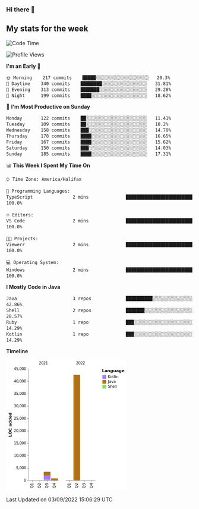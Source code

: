 ### Hi there 👋

## My stats for the week
<!--START_SECTION:waka-->
![Code Time](http://img.shields.io/badge/Code%20Time-390%20hrs%2057%20mins-blue)

![Profile Views](http://img.shields.io/badge/Profile%20Views-0-blue)

**I'm an Early 🐤** 

```text
🌞 Morning    217 commits    █████░░░░░░░░░░░░░░░░░░░░   20.3% 
🌆 Daytime    340 commits    ████████░░░░░░░░░░░░░░░░░   31.81% 
🌃 Evening    313 commits    ███████░░░░░░░░░░░░░░░░░░   29.28% 
🌙 Night      199 commits    ████░░░░░░░░░░░░░░░░░░░░░   18.62%

```
📅 **I'm Most Productive on Sunday** 

```text
Monday       122 commits    ██░░░░░░░░░░░░░░░░░░░░░░░   11.41% 
Tuesday      109 commits    ██░░░░░░░░░░░░░░░░░░░░░░░   10.2% 
Wednesday    158 commits    ███░░░░░░░░░░░░░░░░░░░░░░   14.78% 
Thursday     178 commits    ████░░░░░░░░░░░░░░░░░░░░░   16.65% 
Friday       167 commits    ████░░░░░░░░░░░░░░░░░░░░░   15.62% 
Saturday     150 commits    ███░░░░░░░░░░░░░░░░░░░░░░   14.03% 
Sunday       185 commits    ████░░░░░░░░░░░░░░░░░░░░░   17.31%

```


📊 **This Week I Spent My Time On** 

```text
⌚︎ Time Zone: America/Halifax

💬 Programming Languages: 
TypeScript               2 mins              █████████████████████████   100.0%

🔥 Editors: 
VS Code                  2 mins              █████████████████████████   100.0%

🐱‍💻 Projects: 
Viewerr                  2 mins              █████████████████████████   100.0%

💻 Operating System: 
Windows                  2 mins              █████████████████████████   100.0%

```

**I Mostly Code in Java** 

```text
Java                     3 repos             ██████████░░░░░░░░░░░░░░░   42.86% 
Shell                    2 repos             ███████░░░░░░░░░░░░░░░░░░   28.57% 
Ruby                     1 repo              ███░░░░░░░░░░░░░░░░░░░░░░   14.29% 
Kotlin                   1 repo              ███░░░░░░░░░░░░░░░░░░░░░░   14.29%

```


**Timeline**

![Chart not found](https://raw.githubusercontent.com/lyndseyy/lyndseyy/main/charts/bar_graph.png) 


 Last Updated on 03/09/2022 15:06:29 UTC
<!--END_SECTION:waka-->